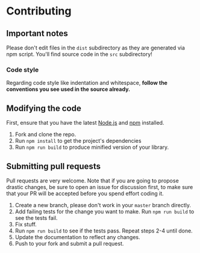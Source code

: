 # Contributing

## Important notes
Please don't edit files in the `dist` subdirectory as they are generated via npm script. You'll find source code in the `src` subdirectory!

### Code style
Regarding code style like indentation and whitespace, **follow the conventions you see used in the source already.**

## Modifying the code
First, ensure that you have the latest [Node.js](http://nodejs.org/) and [npm](http://npmjs.org/) installed.

1. Fork and clone the repo.
1. Run `npm install` to get the project's dependencies
1. Run `npm run build` to produce minified version of your library.

## Submitting pull requests
Pull requests are very welcome. Note that if you are going to propose drastic changes, be sure to open an issue for discussion first, to make sure that your PR will be accepted before you spend effort coding it.

1. Create a new branch, please don't work in your `master` branch directly.
1. Add failing tests for the change you want to make. Run `npm run build` to see the tests fail.
1. Fix stuff.
1. Run `npm run build` to see if the tests pass. Repeat steps 2-4 until done.
1. Update the documentation to reflect any changes.
1. Push to your fork and submit a pull request.
